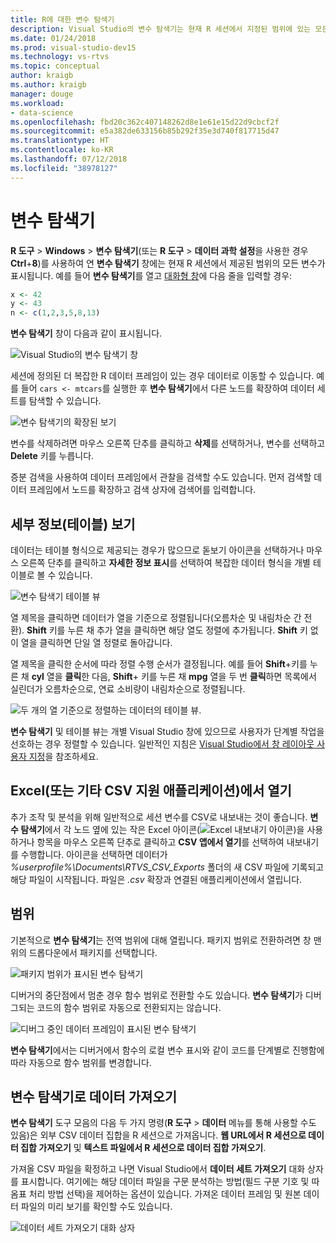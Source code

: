 ```yaml
---
title: R에 대한 변수 탐색기
description: Visual Studio의 변수 탐색기는 현재 R 세션에서 지정된 범위에 있는 모든 변수를 표시합니다.
ms.date: 01/24/2018
ms.prod: visual-studio-dev15
ms.technology: vs-rtvs
ms.topic: conceptual
author: kraigb
ms.author: kraigb
manager: douge
ms.workload:
- data-science
ms.openlocfilehash: fbd20c362c407148262d8e1e61e15d22d9cbcf2f
ms.sourcegitcommit: e5a382de633156b85b292f35e3d740f817715d47
ms.translationtype: HT
ms.contentlocale: ko-KR
ms.lasthandoff: 07/12/2018
ms.locfileid: "38978127"
---
```

# <a name="variable-explorer"></a>변수 탐색기

**R 도구** > **Windows** > **변수 탐색기**(또는 **R 도구** > **데이터 과학 설정**을 사용한 경우 **Ctrl**+**8**)를 사용하여 연 **변수 탐색기** 창에는 현재 R 세션에서 제공된 범위의 모든 변수가 표시됩니다. 예를 들어 **변수 탐색기**를 열고 [대화형 창](interactive-repl-for-r-in-visual-studio.md)에 다음 줄을 입력할 경우:

```R
x <- 42
y <- 43
n <- c(1,2,3,5,8,13)
```

**변수 탐색기** 창이 다음과 같이 표시됩니다.

![Visual Studio의 변수 탐색기 창](media/variable-explorer-window.png)

세션에 정의된 더 복잡한 R 데이터 프레임이 있는 경우 데이터로 이동할 수 있습니다. 예를 들어 `cars <- mtcars`를 실행한 후 **변수 탐색기**에서 다른 노드를 확장하여 데이터 세트를 탐색할 수 있습니다.

![변수 탐색기의 확장된 보기](media/variable-explorer-expanded-results.png)

변수를 삭제하려면 마우스 오른쪽 단추를 클릭하고 **삭제**를 선택하거나, 변수를 선택하고 **Delete** 키를 누릅니다.

증분 검색을 사용하여 데이터 프레임에서 관찰을 검색할 수도 있습니다. 먼저 검색할 데이터 프레임에서 노드를 확장하고 검색 상자에 검색어를 입력합니다.

## <a name="details-table-view"></a>세부 정보(테이블) 보기

데이터는 테이블 형식으로 제공되는 경우가 많으므로 돋보기 아이콘을 선택하거나 마우스 오른쪽 단추를 클릭하고 **자세한 정보 표시**를 선택하여 복잡한 데이터 형식을 개별 테이블로 볼 수 있습니다.

![변수 탐색기 테이블 뷰](media/variable-explorer-table-view.png)

열 제목을 클릭하면 데이터가 열을 기준으로 정렬됩니다(오름차순 및 내림차순 간 전환). **Shift** 키를 누른 채 추가 열을 클릭하면 해당 열도 정렬에 추가됩니다. **Shift** 키 없이 열을 클릭하면 단일 열 정렬로 돌아갑니다.

열 제목을 클릭한 순서에 따라 정렬 수행 순서가 결정됩니다. 예를 들어 **Shift**+키를 누른 채 **cyl** 열을 **클릭**한 다음, **Shift**+ 키를 누른 채 **mpg** 열을 두 번 **클릭**하면 목록에서 실린더가 오름차순으로, 연료 소비량이 내림차순으로 정렬됩니다.

![두 개의 열 기준으로 정렬하는 데이터의 테이블 뷰.](media/variable-explorer-table-view-sorting.png)

**변수 탐색기** 및 테이블 뷰는 개별 Visual Studio 창에 있으므로 사용자가 단계별 작업을 선호하는 경우 정렬할 수 있습니다. 일반적인 지침은 [Visual Studio에서 창 레이아웃 사용자 지정](../ide/customizing-window-layouts-in-visual-studio.md)을 참조하세요.

## <a name="open-in-excel-or-other-csv-capable-application"></a>Excel(또는 기타 CSV 지원 애플리케이션)에서 열기

추가 조작 및 분석을 위해 일반적으로 세션 변수를 CSV로 내보내는 것이 좋습니다. **변수 탐색기**에서 각 노드 옆에 있는 작은 Excel 아이콘(![Excel 내보내기 아이콘](media/variable-explorer-excel-icon.png))을 사용하거나 항목을 마우스 오른쪽 단추로 클릭하고 **CSV 앱에서 열기**를 선택하여 내보내기를 수행합니다. 아이콘을 선택하면 데이터가 *%userprofile%\Documents\RTVS_CSV_Exports* 폴더의 새 CSV 파일에 기록되고 해당 파일이 시작됩니다. 파일은 *.csv* 확장과 연결된 애플리케이션에서 열립니다.

## <a name="scopes"></a>범위

기본적으로 **변수 탐색기**는 전역 범위에 대해 열립니다. 패키지 범위로 전환하려면 창 맨 위의 드롭다운에서 패키지를 선택합니다.

![패키지 범위가 표시된 변수 탐색기](media/variable-explorer-package-scopes.png)

디버거의 중단점에서 멈춘 경우 함수 범위로 전환할 수도 있습니다. **변수 탐색기**가 디버그되는 코드의 함수 범위로 자동으로 전환되지는 않습니다.

![디버그 중인 데이터 프레임이 표시된 변수 탐색기](media/variable-explorer-as-locals-window.png)

**변수 탐색기**에서는 디버거에서 함수의 로컬 변수 표시와 같이 코드를 단계별로 진행함에 따라 자동으로 함수 범위를 변경합니다.

## <a name="import-data-into-variable-explorer"></a>변수 탐색기로 데이터 가져오기

**변수 탐색기** 도구 모음의 다음 두 가지 명령(**R 도구** > **데이터** 메뉴를 통해 사용할 수도 있음)은 외부 CSV 데이터 집합을 R 세션으로 가져옵니다. **웹 URL에서 R 세션으로 데이터 집합 가져오기** 및 **텍스트 파일에서 R 세션으로 데이터 집합 가져오기**.

가져올 CSV 파일을 확정하고 나면 Visual Studio에서 **데이터 세트 가져오기** 대화 상자를 표시합니다. 여기에는 해당 데이터 파일을 구문 분석하는 방법(필드 구분 기호 및 따옴표 처리 방법 선택)을 제어하는 옵션이 있습니다. 가져온 데이터 프레임 및 원본 데이터 파일의 미리 보기를 확인할 수도 있습니다.

![데이터 세트 가져오기 대화 상자](media/variable-explorer-import-dataset-dialog.png)
